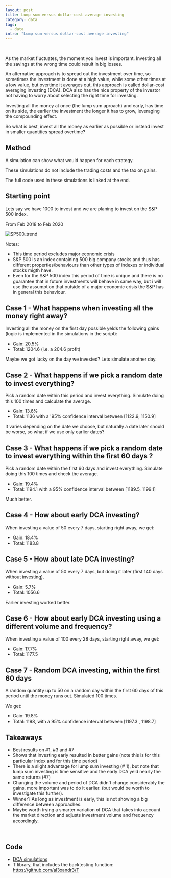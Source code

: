 ```yaml
---
layout: post
title: Lump sum versus dollar-cost average investing
category: data
tags:
  - data
intro: "Lump sum versus dollar-cost average investing"
---
```


<br>

As the market fluctuates, the moment you invest is important. Investing all the savings at the wrong time could result in big losses.

An alternative approach is to spread out the investment over time, so sometimes the investment is done at a high value, while some other times at a low value, but overtime it averages out, this approach is called dollar-cost averaging investing (DCA).
DCA also has the nice property of the investor not having to worry about selecting the right time for investing.

Investing all the money at once (the lump sum aproach) and early, has time on its side, the earlier the investment the longer it has to grow, leveraging the compounding effect.

So what is best, invest all the money as earlier as possible or  instead invest in smaller quantities spread overtime?

## Method 

A simulation can show what would happen for each strategy.

These simulations do not include the trading costs and the tax on gains.

The full code used in these simulations is linked at the end.


## Starting point

Lets say we have 1000 to invest and we are planing to invest on the S&P 500 index.

From Feb 2018 to Feb 2020

![SP500_trend](https://drive.google.com/uc?id=1Rg42Ggk0Lg9zbwX9SPfhvLtC3Zh15JGq)

Notes:
- This time period excludes major economic crisis
-  S&P 500 is an index containing 500 big company stocks and thus has different properties/behaviours than other types of indexes or individual stocks migth have.
- Even for the S&P 500 index this period of time is unique and there is no guarantee that in future investments will behave in same way, but i will use the assumption that outside of a major economic crisis the S&P has in general this behaviour.



## Case 1  - What happens when investing all the money right away?

Investing all the money on the first day possible yelds the following gains (logic is implemented in the simulations in the script):

- Gain: 20.5%
- Total: 1204.6  (i.e. a 204.6 profit)

Maybe we got lucky on the day we invested? Lets simulate another day.

## Case 2 - What happens if we pick a random date to invest everything?

Pick a random date within this period and invest everything. Simulate doing this 100 times and calculate the average.

- Gain: 13.6%
- Total: 1136 with a '95% confidence interval between [1122.9, 1150.9]

It varies depending on the date we choose, but naturally a date later should be worse, so what if we use only earlier dates?

## Case 3 - What happens if we pick a random date to invest everything within the first 60 days ?

Pick a random date within the first 60 days and invest everything. Simulate doing this 100 times and check the average.

 - Gain: 19.4%
- Total: 1194.1 with a 95% confidence interval between [1189.5, 1199.1]

Much better.


## Case 4 - How about early DCA investing?

When investing a value of 50 every 7 days, starting right away, we get:

- Gain: 18.4%
- Total: 1183.8


## Case 5 - How about late DCA investing?

When investing a value of 50 every 7 days, but doing it later (first 140 days without investing).

- Gain: 5.7%
- Total: 1056.6

Earlier investing worked better.

## Case 6 - How about early DCA investing using a different volume and frequency?

When investing a value of 100 every 28 days, starting right away, we get:

- Gain: 17.7% 
- Total: 1177.5


## Case 7 - Random DCA investing, within the first 60 days

A random quantity up to 50 on a random day within the first 60 days of this period until the money runs out.
Simulated 100 times.

We get: 

- Gain: 19.8%
- Total: 1198,  with a 95% confidence interval between [1197.3 , 1198.7]


## Takeaways

- Best results on #1, #3 and #7
- Shows that investing early resulted in better gains (note this is for this particular index and for this time period)
- There is a slight advantage for lump sum investing (# 1), but note that lump sum investing is time sensitive and the early DCA yeld nearly the same returns (#7)
- Changing the volume and period of DCA didn't change considerably the gains, more important was to do it earlier. (but would be worth to investigate this further).
- Winner? As long as investment is early, this is not showing a big difference between approaches.
- Maybe worth trying a smarter variation of DCA that takes into account the market direction and adjusts investment volume and frequency accordingly.

<br>

## Code

- [DCA simulations](https://github.com/al3xandr3/Data-Science-ipynb/blob/master/FI/Dollar%20cost%20averaging.py)
- T library, that includes the backtesting function: [https://github.com/al3xandr3/T ](https://github.com/al3xandr3/T )

<br>